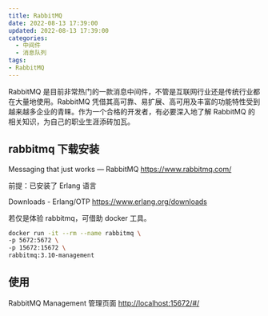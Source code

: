 ```yaml
---
title: RabbitMQ
date: 2022-08-13 17:39:00
updated: 2022-08-13 17:39:00
categories:
  - 中间件
  - 消息队列
tags:
- RabbitMQ
---
```


RabbitMQ 是目前非常热门的一款消息中间件，不管是互联网行业还是传统行业都在大量地使用。RabbitMQ 凭借其高可靠、易扩展、高可用及丰富的功能特性受到越来越多企业的青睐。作为一个合格的开发者，有必要深入地了解 RabbitMQ 的相关知识，为自己的职业生涯添砖加瓦。

## rabbitmq 下载安装

Messaging that just works — RabbitMQ
<https://www.rabbitmq.com/>

前提：已安装了 Erlang 语言

Downloads - Erlang/OTP
<https://www.erlang.org/downloads>

若仅是体验 rabbitmq，可借助 docker 工具。

```sh
docker run -it --rm --name rabbitmq \
-p 5672:5672 \
-p 15672:15672 \
rabbitmq:3.10-management
```

<!-- more -->

## 使用

RabbitMQ Management 管理页面
<http://localhost:15672/#/>

